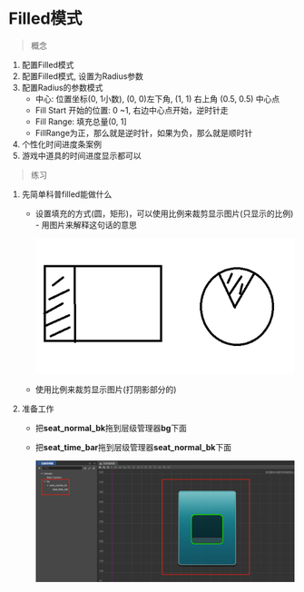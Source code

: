 # Filled模式
> 概念
1. 配置Filled模式
2. 配置Filled模式, 设置为Radius参数
3. 配置Radius的参数模式
    * 中心: 位置坐标(0, 1小数), (0, 0)左下角, (1, 1) 右上角 (0.5, 0.5) 中心点 
    * Fill Start 开始的位置: 0 ~1, 右边中心点开始，逆时针走 
    * Fill Range: 填充总量(0, 1]
    * FillRange为正，那么就是逆时针，如果为负，那么就是顺时针 
4. 个性化时间进度条案例
5. 游戏中道具的时间进度显示都可以   

> 练习
1. 先简单科普filled能做什么
    * 设置填充的方式(圆，矩形)，可以使用比例来裁剪显示图片(只显示的比例) - 用图片来解释这句话的意思
    
        ![](./images/简单解释filled模式.jpg)
        
    * 使用比例来裁剪显示图片(打阴影部分的)
    
2. 准备工作
    * 把**seat_normal_bk**拖到层级管理器**bg**下面
    * 把**seat_time_bar**拖到层级管理器**seat_normal_bk**下面
    
        ![](./images/filled的准备工作.jpg)
       